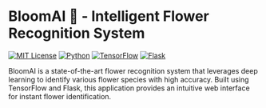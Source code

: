 # BloomAI 🌸 - Intelligent Flower Recognition System

[![MIT License](https://img.shields.io/badge/License-MIT-green.svg)](https://choosealicense.com/licenses/mit/)
[![Python](https://img.shields.io/badge/Python-3.8%2B-blue)](https://www.python.org/downloads/)
[![TensorFlow](https://img.shields.io/badge/TensorFlow-2.0%2B-orange)](https://www.tensorflow.org/)
[![Flask](https://img.shields.io/badge/Flask-2.0%2B-lightgrey)](https://flask.palletsprojects.com/)

BloomAI is a state-of-the-art flower recognition system that leverages deep learning to identify various flower species with high accuracy. Built using TensorFlow and Flask, this application provides an intuitive web interface for instant flower identification.




